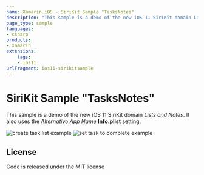 ```yaml
---
name: Xamarin.iOS - SiriKit Sample "TasksNotes"
description: "This sample is a demo of the new iOS 11 SiriKit domain Lists and Notes. It also uses the Alternative App Name Info.plist setting (iOS11)"
page_type: sample
languages:
- csharp
products:
- xamarin
extensions:
    tags:
    - ios11
urlFragment: ios11-sirikitsample
---
```

# SiriKit Sample "TasksNotes"

This sample is a demo of the new iOS 11 SiriKit domain _Lists and Notes_. It also uses the _Alternative App Name_ **Info.plist** setting.

![create task list example](Screenshots/CreateTaskList-sml.png) ![set task to complete example](Screenshots/SetTaskAttribute-sml.png)

## License

Code is released under the MIT license

